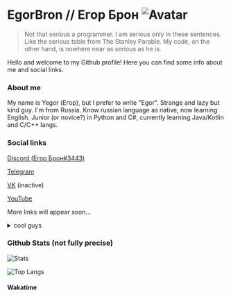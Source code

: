 # EgorBron // Егор Брон ![Avatar](https://avatars.githubusercontent.com/u/71507444?s=64) 
> Not that serious a programmer. I am serious only in these sentences. Like the serious table from The Stanley Parable. My code, on the other hand, is nowhere near as serious as he is.

Hello and welcome to my Github profile! Here you can find some info about me and social links. 
<!-- todo
<img src="https://lanyard-profile-readme.vercel.app/api/555638466365489172?theme=light&bg=809ecf&animated=false&hideDiscrim=true&borderRadius=30px&idleMessage=Probably%20doing%20something%20else...">
-->

### About me
My name is Yegor (Егор), but I prefer to write "Egor". 
Strange and lazy but kind guy. 
I'm from Russia. Know russian language as native, now learning English<!--, want to learn Interslavic and Japanese-->.
Junior (or novice?) in Python and C#, currently learning Java/Kotlin and C/C++ langs. 

### Social links
[Discord (Егор Брон#3443)](https://discord.com/users/555638466365489172)

[Telegram](https://t.me/egorbronn)

[VK](https://vk.com/egorbronn) (inactive) 

[YouTube](https://www.youtube.com/channel/UCWd7FjRN4EM6D7tiJUv6lWg) 


More links will appear soon... 

<details><summary>cool guys</summary>

[@TheStngularity](https://github.com/TheStngularity) 

[@Jabka-M](https://github.com/Jabka-M)

[@SashaKilin](https://github.com/SashaKilin)

[@NeverMindDev](https://github.com/NeverMindDev) 
</details>

### Github Stats (not fully precise)
![Stats](https://github-readme-stats.vercel.app/api?username=EgorBron&show_icons=true&theme=tokyonight&bg_color=50,2813fb,6052ff&title_color=ebebeb&text_color=cbcbcb)

![Top Langs](https://github-readme-stats.vercel.app/api/top-langs/?username=EgorBron&layout=compact&theme=codeSTACKr)
#### Wakatime
<!--START_SECTION:waka-->
<!--END_SECTION:waka-->
